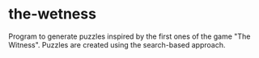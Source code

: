 # the-wetness
Program to generate puzzles inspired by the first ones of the game "The Witness". Puzzles are created using the search-based approach.
